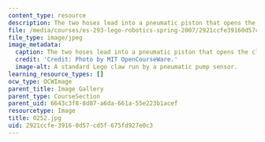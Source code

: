 ```yaml
---
content_type: resource
description: The two hoses lead into a pneumatic piston that opens the claw.
file: /media/courses/es-293-lego-robotics-spring-2007/2921ccfe39160d57cd5f675fd927e0c3_0253.jpg
file_type: image/jpeg
image_metadata:
  caption: The two hoses lead into a pneumatic piston that opens the claw.
  credit: 'Credit: Photo by MIT OpenCourseWare.'
  image-alt: A standard Lego claw run by a pneumatic pump sensor.
learning_resource_types: []
ocw_type: OCWImage
parent_title: Image Gallery
parent_type: CourseSection
parent_uid: 6643c3f8-8d87-a6da-661a-55e223b1acef
resourcetype: Image
title: 0252.jpg
uid: 2921ccfe-3916-0d57-cd5f-675fd927e0c3
---
```

